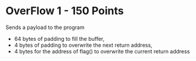 # OverFlow 1 - 150 Points

Sends a payload to the program
* 64 bytes of padding to fill the buffer, 
* 4 bytes of padding to overwrite the next return address,
* 4 bytes for the address of flag() to overwrite the current return address